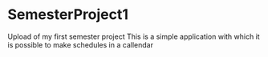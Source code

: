 # SemesterProject1
Upload of my first semester project
This is a simple application with which it is possible to make schedules in a callendar
